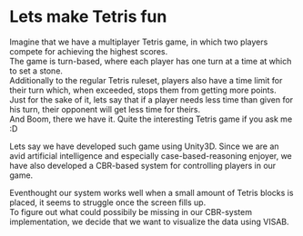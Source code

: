 # Lets make Tetris fun
Imagine that we have a multiplayer Tetris game, in which two players compete for achieving the highest scores.\
The game is turn-based, where each player has one turn at a time at which to set a stone.\
Additionally to the regular Tetris ruleset, players also have a time limit for their turn which, when exceeded, stops them from getting more points.\
Just for the sake of it, lets say that if a player needs less time than given for his turn, their opponent will get less time for theirs.\
And Boom, there we have it. Quite the interesting Tetris game if you ask me :D

Lets say we have developed such game using Unity3D.
Since we are an avid artificial intelligence and especially case-based-reasoning enjoyer, we have also developed a CBR-based system for controlling players in our game.

Eventhought our system works well when a small amount of Tetris blocks is placed, it seems to struggle once the screen fills up.\
To figure out what could possibily be missing in our CBR-system implementation, we decide that we want to visualize the data using VISAB.